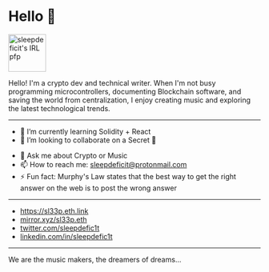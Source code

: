 
# Hello 👋

<img src="https://gateway.pinata.cloud/ipfs/Qmcdtiqgd8RLkrbhRDsQbdQDPMu9EsKnYE6Y5JFsZPUGQY" alt="sleepdeficit's IRL pfp" width="75px" >
        
Hello! I'm a crypto dev and technical writer. When I'm not busy programming microcontrollers, documenting Blockchain software, and saving the world from centralization, I enjoy creating music and exploring the latest technological trends.

---

- 🌱 I’m currently learning <text class="text-effect">Solidity + React</text>
- 👯 I’m looking to collaborate on a <text class="text-effect">Secret</text> 🤫
<!-- - 🤔 I’m looking for help with ... -->
- 💬 Ask me about <text class="text-effect">Crypto</text> or <text class="text-effect">Music</text>
- 📫 How to reach me: <text class="text-effect"><a href="mailto:sleepdeficit@protonmail.com">sleepdeficit@protonmail.com</a></text>
- ⚡ Fun fact: <text class="text-effect">Murphy's Law</text> states that the best way to get the right answer on the web is to post the wrong answer

---

- <a href="https://sl33p.eth.link" target="_blank" rel="noopener noreferrer">https://sl33p.eth.link</a>
- <a href="https://mirror.xyz/sl33p.eth" target="_blank" rel="noopener noreferrer">mirror.xyz/sl33p.eth</a>
- <a href="https://twitter.com/sleepdefic1t" target="_blank" rel="noopener noreferrer">twitter.com/sleepdefic1t</a>
- <a href="https://www.linkedin.com/in/sleepdefic1t" target="_blank" rel="noopener noreferrer">linkedin.com/in/sleepdefic1t</a>

---

We are the music makers, the dreamers of dreams...
